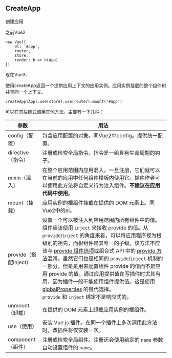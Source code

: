 ## CreateApp

创建应用

之前Vue2

```
new Vue({
    el: '#app',
    router,
    store,
    render: h => h(App)
})
```

现在Vue3:

使用createApp返回一个提供应用上下文的应用实例。应用实例挂载的整个组件树共享同一个上下文。

```
createApp(App).use(store).use(router).mount('#app')
```

可以在其后链式调用其他方法，主要有一下几种：

| 参数                  | 用法                                                         |
| --------------------- | ------------------------------------------------------------ |
| config（配置）        | 包含应用配置的对象。同Vue2中config。提供统一配置。           |
| directive（指令）     | 注册或检索全局指令。指令是一组具有生命周期的钩子。           |
| mixin（混入）         | 在整个应用范围内应用混入。一旦注册，它们就可以在当前的应用中任何组件模板内使用它。插件作者可以使用此方法将自定义行为注入组件。**不建议在应用代码中使用**。 |
| mount（挂载）         | 应用实例的根组件挂载在提供的 DOM 元素上。同Vue2中的el。      |
| provide（搭配Inject） | 设置一个可以被注入到应用范围内所有组件中的值。组件应该使用 `inject` 来接收 provide 的值。从 `provide`/`inject` 的角度来看，可以将应用程序视为根级别的祖先，而根组件是其唯一的子级。该方法不应该与 [provide 组件选项](https://v3.cn.vuejs.org/api/options-composition.html#provide-inject)或组合式 API 中的 [provide 方法](https://v3.cn.vuejs.org/api/composition-api.html#provide-inject)混淆。虽然它们也是相同的 `provide`/`inject` 机制的一部分，但是是用来配置组件 provide 的值而不是应用 provide 的值。通过应用提供值在写插件时尤其有用，因为插件一般不能使用组件提供值。这是使用 [globalProperties](https://v3.cn.vuejs.org/api/application-config.html#globalProperties) 的替代选择。<br />`provide` 和 `inject` 绑定不是响应式的。 |
| unmount（卸载）       | 在提供的 DOM 元素上卸载应用实例的根组件。                    |
| use（使用）           | 安装 Vue.js 插件。在同一个插件上多次调用此方法时，改插件将仅安装一次。 |
| component（组件）     | 注册或检索全局组件。注册还会使用给定的 `name` 参数自动设置组件的 `name`。 |

